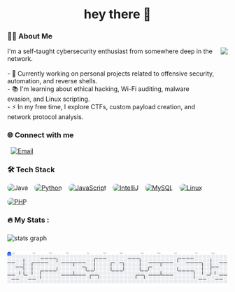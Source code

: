 <h1 align="center">hey there 👋</h1>

<h3 align="left">👩‍💻 About Me</h3>

<p>
  <img src="https://media.giphy.com/media/M9gbBd9nbDrOTu1Mqx/giphy.gif" height="150" align="right" style="margin-left: 15px;" />
  I'm a self-taught cybersecurity enthusiast from somewhere deep in the network.<br><br>
  - 🔭 Currently working on personal projects related to offensive security, automation, and reverse shells.<br>
  - 📚 I'm learning about ethical hacking, Wi-Fi auditing, malware evasion, and Linux scripting.<br>
  - ⚡ In my free time, I explore CTFs, custom payload creation, and network protocol analysis.
</p>

<h3 align="left">🌐 Connect with me</h3>

<p align="left">
  &nbsp;
  <a href="mailto:nexuz0x@proton.me" target="_blank">
    <img align="center" src="https://cdn.jsdelivr.net/npm/simple-icons@v9/icons/protonmail.svg" alt="Email" height="30" width="30" />
  </a>
</p>

<h3 align="left">🛠️ Tech Stack</h3>

<div align="left" style="display: flex; flex-wrap: wrap; gap: 15px;">

  <a href="https://www.java.com/" target="_blank" rel="noopener noreferrer" style="text-decoration: none;">
    <img src="https://cdn.jsdelivr.net/gh/devicons/devicon/icons/java/java-original.svg" height="45" alt="Java" title="Java" style="border-radius: 8px; transition: transform 0.2s;" />
  </a>

  <a href="https://www.python.org/" target="_blank" rel="noopener noreferrer">
    <img src="https://cdn.jsdelivr.net/gh/devicons/devicon/icons/python/python-original.svg" height="45" alt="Python" title="Python" style="border-radius: 8px; transition: transform 0.2s;" />
  </a>

  <a href="https://developer.mozilla.org/en-US/docs/Web/JavaScript" target="_blank" rel="noopener noreferrer">
    <img src="https://cdn.jsdelivr.net/gh/devicons/devicon/icons/javascript/javascript-original.svg" height="45" alt="JavaScript" title="JavaScript" style="border-radius: 8px; transition: transform 0.2s;" />
  </a>

  <a href="https://www.jetbrains.com/idea/" target="_blank" rel="noopener noreferrer">
    <img src="https://cdn.jsdelivr.net/gh/devicons/devicon/icons/intellij/intellij-original.svg" height="45" alt="IntelliJ" title="IntelliJ IDEA" style="border-radius: 8px; transition: transform 0.2s;" />
  </a>

  <a href="https://www.mysql.com/" target="_blank" rel="noopener noreferrer">
    <img src="https://cdn.jsdelivr.net/gh/devicons/devicon/icons/mysql/mysql-original.svg" height="45" alt="MySQL" title="MySQL" style="border-radius: 8px; transition: transform 0.2s;" />
  </a>

  <a href="https://www.linux.org/" target="_blank" rel="noopener noreferrer">
    <img src="https://cdn.jsdelivr.net/gh/devicons/devicon/icons/linux/linux-original.svg" height="45" alt="Linux" title="Linux" style="border-radius: 8px; transition: transform 0.2s;" />
  </a>

  <a href="https://www.php.net/" target="_blank" rel="noopener noreferrer">
    <img src="https://cdn.jsdelivr.net/gh/devicons/devicon/icons/php/php-original.svg" height="45" alt="PHP" title="PHP" style="border-radius: 8px; transition: transform 0.2s;" />
  </a>

</div>

<h3 align="left">🔥   My Stats :</h3>

###

<div align="left">
  <img src="https://github-readme-stats.vercel.app/api?username=nexuz0x&hide_title=false&hide_rank=false&show_icons=false&include_all_commits=true&count_private=true&disable_animations=false&theme=dark&locale=en&hide_border=true&order=1" height="250" alt="stats graph"  />
</div>

###

<picture>
  <source media="(prefers-color-scheme: dark)" srcset="https://raw.githubusercontent.com/nexuz0x/nexuz0x/output/pacman-contribution-graph-dark.svg">
  <source media="(prefers-color-scheme: light)" srcset="https://raw.githubusercontent.com/nexuz0x/nexuz0x/output/pacman-contribution-graph.svg">
  <img alt="pacman contribution graph" src="https://raw.githubusercontent.com/nexuz0x/nexuz0x/output/pacman-contribution-graph.svg">
</picture>

###
